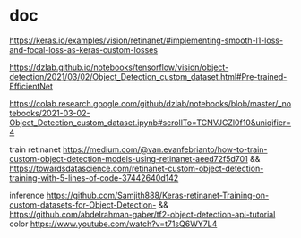 # doc

https://keras.io/examples/vision/retinanet/#implementing-smooth-l1-loss-and-focal-loss-as-keras-custom-losses

https://dzlab.github.io/notebooks/tensorflow/vision/object-detection/2021/03/02/Object_Detection_custom_dataset.html#Pre-trained-EfficientNet

https://colab.research.google.com/github/dzlab/notebooks/blob/master/_notebooks/2021-03-02-Object_Detection_custom_dataset.ipynb#scrollTo=TCNVJCZl0f10&uniqifier=4


train retinanet https://medium.com/@van.evanfebrianto/how-to-train-custom-object-detection-models-using-retinanet-aeed72f5d701  && https://towardsdatascience.com/retinanet-custom-object-detection-training-with-5-lines-of-code-37442640d142

inference https://github.com/Samjith888/Keras-retinanet-Training-on-custom-datasets-for-Object-Detection- && https://github.com/abdelrahman-gaber/tf2-object-detection-api-tutorial
color https://www.youtube.com/watch?v=t71sQ6WY7L4
